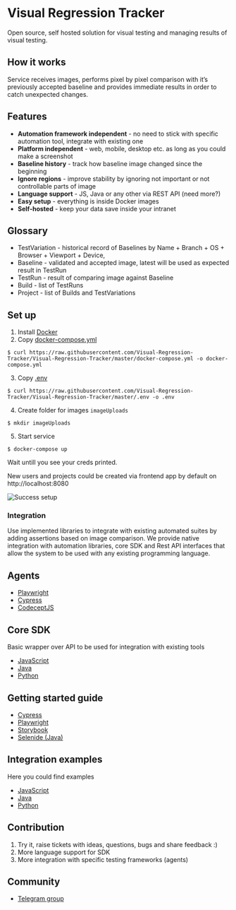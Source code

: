 # Visual Regression Tracker
Open source, self hosted solution for visual testing and managing results of visual testing. 

## How it works
Service receives images, performs pixel by pixel comparison with it’s previously accepted baseline and provides immediate results in order to catch unexpected changes. 

## Features
* **Automation framework independent** - no need to stick with specific automation tool, integrate with existing one
* **Platform independent** - web, mobile, desktop etc. as long as you could make a screenshot
* **Baseline history** - track how baseline image changed since the beginning
* **Ignore regions** - improve stability by ignoring not important or not controllable parts of image
* **Language support** - JS, Java or any other via REST API (need more?)
* **Easy setup** - everything is inside Docker images
* **Self-hosted** - keep your data save inside your intranet

## Glossary
* TestVariation - historical record of Baselines by Name + Branch + OS + Browser + Viewport + Device, 
* Baseline - validated and accepted image, latest will be used as expected result in TestRun
* TestRun - result of comparing image against Baseline
* Build - list of TestRuns
* Project - list of Builds and TestVariations

## Set up
1. Install [Docker](https://docs.docker.com/get-docker/)
2. Copy [docker-compose.yml](https://github.com/Visual-Regression-Tracker/Visual-Regression-Tracker/blob/master/docker-compose.yml)  

`$ curl https://raw.githubusercontent.com/Visual-Regression-Tracker/Visual-Regression-Tracker/master/docker-compose.yml -o docker-compose.yml`

3. Copy [.env](https://github.com/Visual-Regression-Tracker/Visual-Regression-Tracker/blob/master/.env) 

`$ curl https://raw.githubusercontent.com/Visual-Regression-Tracker/Visual-Regression-Tracker/master/.env -o .env`

4. Create folder for images `imageUploads`

`$ mkdir imageUploads`

5. Start service

`$ docker-compose up`

Wait untill you see your creds printed.

New users and projects could be created via frontend app by default on http://localhost:8080

![Success setup](https://github.com/Visual-Regression-Tracker/Visual-Regression-Tracker/blob/master/public/docker_setup_creds.png)

### Integration
Use implemented libraries to integrate with existing automated suites by adding assertions based on image comparison.
We provide native integration with automation libraries, core SDK and Rest API interfaces that allow the system to be used with any existing programming language.

## Agents
* [Playwright](https://www.npmjs.com/package/@visual-regression-tracker/agent-playwright)
* [Cypress](https://www.npmjs.com/package/@visual-regression-tracker/agent-cypress)
* [CodeceptJS](https://github.com/Visual-Regression-Tracker/agent-codeceptjs)

## Core SDK
Basic wrapper over API to be used for integration with existing tools
* [JavaScript](https://www.npmjs.com/package/@visual-regression-tracker/sdk-js)
* [Java](https://github.com/Visual-Regression-Tracker/sdk-java)
* [Python](https://github.com/Visual-Regression-Tracker/sdk-python)

## Getting started guide
* [Cypress](https://github.com/Visual-Regression-Tracker/Visual-Regression-Tracker/wiki/Getting-started-with-Cypress)
* [Playwright](https://github.com/Visual-Regression-Tracker/Visual-Regression-Tracker/wiki/Getting-started-with-Playwright)
* [Storybook](https://github.com/Visual-Regression-Tracker/Visual-Regression-Tracker/wiki/Storybook)
* [Selenide (Java)](https://github.com/Visual-Regression-Tracker/Visual-Regression-Tracker/wiki/Getting-started-with-Selenide)

## Integration examples
Here you could find examples 
* [JavaScript](https://github.com/Visual-Regression-Tracker/vrt-examples-js)
* [Java](https://github.com/Visual-Regression-Tracker/examples-java)
* [Python](https://github.com/Visual-Regression-Tracker/examples-python)

## Contribution
1. Try it, raise tickets with ideas, questions, bugs and share feedback :)
1. More language support for SDK
1. More integration with specific testing frameworks (agents)

## Community
* [Telegram group](https://t.me/visual_tracker)
